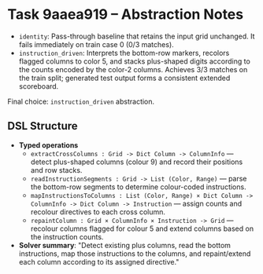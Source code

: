 # Task 9aaea919 – Abstraction Notes

- `identity`: Pass-through baseline that retains the input grid unchanged. It fails immediately on train case 0 (0/3 matches).
- `instruction_driven`: Interprets the bottom-row markers, recolors flagged columns to color 5, and stacks plus-shaped digits according to the counts encoded by the color-2 columns. Achieves 3/3 matches on the train split; generated test output forms a consistent extended scoreboard.

Final choice: `instruction_driven` abstraction.

## DSL Structure
- **Typed operations**
  - `extractCrossColumns : Grid -> Dict Column -> ColumnInfo` — detect plus-shaped columns (colour 9) and record their positions and row stacks.
  - `readInstructionSegments : Grid -> List (Color, Range)` — parse the bottom-row segments to determine colour-coded instructions.
  - `mapInstructionsToColumns : List (Color, Range) × Dict Column -> ColumnInfo -> Dict Column -> Instruction` — assign counts and recolour directives to each cross column.
  - `repaintColumn : Grid × ColumnInfo × Instruction -> Grid` — recolour columns flagged for colour 5 and extend columns based on the instruction counts.
- **Solver summary**: "Detect existing plus columns, read the bottom instructions, map those instructions to the columns, and repaint/extend each column according to its assigned directive."
